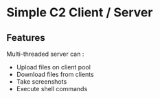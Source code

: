 # Simple C2 Client / Server

## Features

Multi-threaded server can :
- Upload files on client pool
- Download files from clients
- Take screenshots
- Execute shell commands
